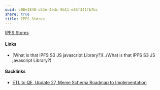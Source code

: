 ```yaml
---
uuid: c08e1848-c53e-4edc-9b11-e85f341fb7bc
share: true
title: IPFS Stores
---
```

[IPFS Stores](https://ipfs.github.io/js-stores/index.html)


#### Links

* [What is that IPFS S3 JS javascript Library?](../What is that IPFS S3 JS javascript Library?)

#### Backlinks

* [ETL to QE, Update 27, Meme Schema Roadmap to Implementation](/f0940244-8feb-4c30-99b6-d64f155c0d10)